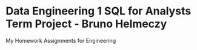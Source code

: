 # Data Engineering 1 SQL for Analysts Term Project - Bruno Helmeczy

My Homework Assignments for Engineering
